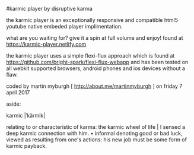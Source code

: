 #karmic player
by disruptive karma

the karmic player is an exceptionally responsive and compatible html5 youtube native embeded player implimentation.

what are you waiting for? give it a spin at full volume and enjoy! found at https://karmic-player.netlify.com

the karmic player uses a simple flexi-flux approach which is found at https://github.com/bright-spark/flexi-flux-webapp and has been tested on all webkit supported browsers, android phones and ios devices without a flaw.

coded by martin myburgh [ http://about.me/martinmyburgh ] on friday 7 april 2017

aside:

karmic |ˈkärmik|

relating to or characteristic of karma: the karmic wheel of life | I sensed a deep karmic connection with him. • informal denoting good or bad luck, viewed as resulting from one's actions: his new job must be some form of karmic payback.
